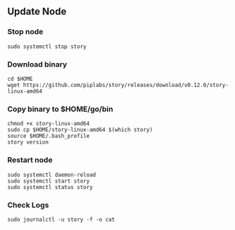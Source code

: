 ## Update Node
### Stop node
```
sudo systemctl stop story
```

### Download binary

```
cd $HOME
wget https://github.com/piplabs/story/releases/download/v0.12.0/story-linux-amd64

```

### Copy binary to $HOME/go/bin

```
chmod +x story-linux-amd64
sudo cp $HOME/story-linux-amd64 $(which story)
source $HOME/.bash_profile
story version
```

### Restart node
```
sudo systemctl daemon-reload
sudo systemctl start story
sudo systemctl status story
```

### Check Logs

```
sudo journalctl -u story -f -o cat
```

